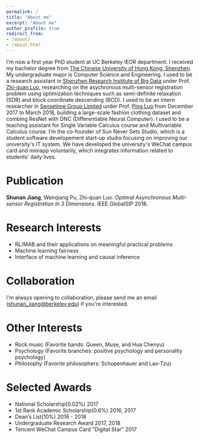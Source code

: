 ```yaml
---
permalink: /
title: "About me"
excerpt: "About me"
author_profile: true
redirect_from:
- /about/
- /about.html
---
```


I'm now a first year PhD student at UC Berkeley IEOR department. I received my bachelor degree from [The Chinese University of Hong Kong, Shenzhen](http://www.cuhk.edu.cn/en). My undergraduate major is Computer Science and Engineering. I used to be a research assistant in [Shenzhen Research Institute of Big Data](http://www.sribd.cn/index.php/en/) under Prof. [Zhi-quan Luo](https://scholar.google.com/citations?user=dW3gcXoAAAAJ&hl=zh-CN), researching on the asychronous multi-sensor registration problem using optimization techniques such as semi-definite relaxation (SDR) and block coordinate descending (BCD). I used to be an intern researcher in [Sensetime Group Limited](https://www.sensetime.com/) under Prof. [Ping Luo](https://scholar.google.com.hk/citations?user=aXdjxb4AAAAJ&hl=zh-CN) from December 2017 to March 2018, building a large-scale fashion clothing dataset and combing ResNet with DNC (Differentiable Neural Computer). I used to be a teaching assistant for Single Variable Calculus course and Multivariable Calculus course. I’m the co-founder of Sun Never Sets Studio, which is a student software developement start-up studio focusing on improving our university's IT system. We have developed the university's WeChat campus card and miniapp voluntarily, which integrates information related to students' daily lives.

# Publication
**Shunan Jiang**, Wenqiang Pu, Zhi-quan Luo. *Optimal Asynchronous Multi-sensor Registration In 3 Dimensions*. IEEE GlobalSIP 2018.

# Research Interests
* RL/MAB and their applications on meaningful practical problems
* Machine learning fairness
* Interface of machine learning and causal inference

# Collaboration
I'm always opening to collaboration, please send me an email (shunan_jiang@berkeley.edu) if you're interested.

# Other Interests
* Rock music (Favorite bands: Queen, Muse, and Hua Chenyu)
* Psychology (Favorite branches: positive psychology and personality psychology)
* Philosophy (Favorite philosophers: Schopenhauer and Lao-Tzu)

# Selected Awards
* National Scholarship(0.02%)   2017
* 1st Rank Academic Scholarship(0.6%)   2016, 2017
* Dean’s List(10%)   2016 - 2018
* Undergraduate Research Award   2017, 2018
* Tencent WeChat Campus Card "Digital Star"   2017
